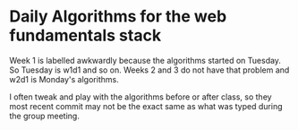 # Daily Algorithms for the web fundamentals stack

Week 1 is labelled awkwardly because the algorithms started on Tuesday. So Tuesday is w1d1 and so on.
Weeks 2 and 3 do not have that problem and w2d1 is Monday's algorithms.

I often tweak and play with the algorithms before or after class, so they most recent commit may not be the exact same as what was typed during the group meeting.